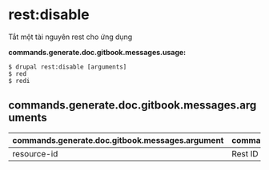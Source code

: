 # rest:disable
Tắt một tài nguyên rest cho ứng dụng

**commands.generate.doc.gitbook.messages.usage:**
```
$ drupal rest:disable [arguments]
$ red  
$ redi  
```

## commands.generate.doc.gitbook.messages.arguments
commands.generate.doc.gitbook.messages.argument | commands.generate.doc.gitbook.messages.details
---------|-------------
resource-id | Rest ID

